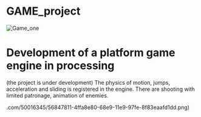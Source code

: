 # GAME_project
![Game_one](https://user-images.githubusercontent.com/50016345/56847536-d6f93800-68e4-11e9-851e-614beb61db82.png)
# Development of a platform game engine in processing
(the project is under development)
The physics of motion, jumps, acceleration and sliding is registered in the engine. There are shooting with limited patronage, animation of enemies.<br>


.com/50016345/56847811-4ffa8e80-68e9-11e9-97fe-8f83eaafd1dd.png)
